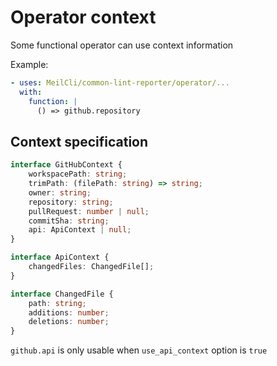 # Operator context
Some functional operator can use context information

Example:
```yml
- uses: MeilCli/common-lint-reporter/operator/...
  with:
    function: |
      () => github.repository
```

## Context specification
```ts
interface GitHubContext {
    workspacePath: string;
    trimPath: (filePath: string) => string;
    owner: string;
    repository: string;
    pullRequest: number | null;
    commitSha: string;
    api: ApiContext | null;
}

interface ApiContext {
    changedFiles: ChangedFile[];
}

interface ChangedFile {
    path: string;
    additions: number;
    deletions: number;
}
```

`github.api` is only usable when `use_api_context` option is `true`